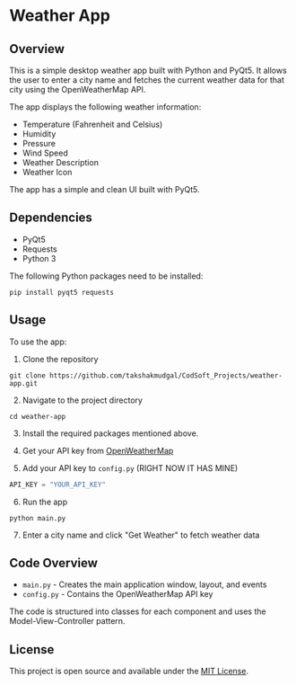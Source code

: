 # Weather App

## Overview

This is a simple desktop weather app built with Python and PyQt5. It allows the user to enter a city name and fetches the current weather data for that city using the OpenWeatherMap API.

The app displays the following weather information:

- Temperature (Fahrenheit and Celsius)
- Humidity
- Pressure
- Wind Speed
- Weather Description
- Weather Icon

The app has a simple and clean UI built with PyQt5.

## Dependencies

- PyQt5
- Requests
- Python 3

The following Python packages need to be installed:

```
pip install pyqt5 requests
```

## Usage

To use the app:

1. Clone the repository

```
git clone https://github.com/takshakmudgal/CodSoft_Projects/weather-app.git
```

2. Navigate to the project directory

```
cd weather-app
```

3. Install the required packages mentioned above.

4. Get your API key from [OpenWeatherMap](https://openweathermap.org/)

5. Add your API key to `config.py` (RIGHT NOW IT HAS MINE)

```python
API_KEY = "YOUR_API_KEY"
```

6. Run the app

```
python main.py
```

7. Enter a city name and click "Get Weather" to fetch weather data

## Code Overview

- `main.py` - Creates the main application window, layout, and events
- `config.py` - Contains the OpenWeatherMap API key

The code is structured into classes for each component and uses the Model-View-Controller pattern.

## License

This project is open source and available under the [MIT License](LICENSE).
